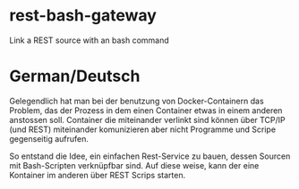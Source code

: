 # rest-bash-gateway #
Link a REST source with an bash command

# German/Deutsch #

Gelegendlich hat man bei der benutzung von Docker-Containern das 
Problem, das der Prozess in dem einen Container etwas in einem 
anderen anstossen soll. Container die miteinander verlinkt sind
können über TCP/IP (und REST) miteinander komunizieren aber nicht
Programme und Scripe gegenseitig aufrufen.

So entstand die Idee, ein einfachen Rest-Service zu bauen, dessen
Sourcen mit Bash-Scripten verknüpfbar sind. Auf diese weise,
kann der eine Kontainer im anderen über REST Scrips starten.

